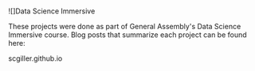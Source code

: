 #
![]Data Science Immersive

These projects were done as part of General Assembly's Data Science Immersive
course. Blog posts that summarize each project can be found here:

scgiller.github.io
